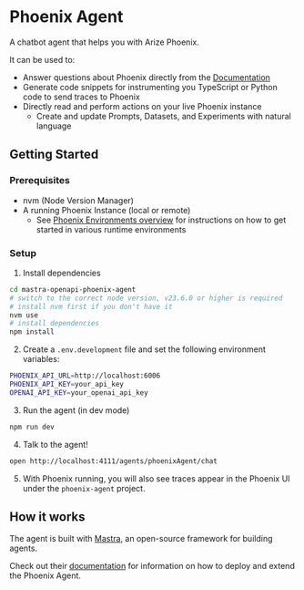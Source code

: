 # Phoenix Agent

A chatbot agent that helps you with Arize Phoenix.

It can be used to:

- Answer questions about Phoenix directly from the [Documentation](https://docs.arize.com/phoenix)
- Generate code snippets for instrumenting you TypeScript or Python code to send traces to Phoenix
- Directly read and perform actions on your live Phoenix instance
  - Create and update Prompts, Datasets, and Experiments with natural language

## Getting Started

### Prerequisites

- nvm (Node Version Manager)
- A running Phoenix Instance (local or remote)
  - See [Phoenix Environments overview](https://docs.arize.com/phoenix/environments) for instructions on how to get started in various runtime environments

### Setup

1. Install dependencies

```bash
cd mastra-openapi-phoenix-agent
# switch to the correct node version, v23.6.0 or higher is required
# install nvm first if you don't have it
nvm use
# install dependencies
npm install
```

2. Create a `.env.development` file and set the following environment variables:

```bash
PHOENIX_API_URL=http://localhost:6006
PHOENIX_API_KEY=your_api_key
OPENAI_API_KEY=your_openai_api_key
```

3. Run the agent (in dev mode)

```bash
npm run dev
```

4. Talk to the agent!

```bash
open http://localhost:4111/agents/phoenixAgent/chat
```

5. With Phoenix running, you will also see traces appear in the Phoenix UI under the `phoenix-agent` project.

## How it works

The agent is built with [Mastra](https://github.com/mastra-ai/mastra/tree/main), an open-source framework for building agents.

Check out their [documentation](https://mastra.ai/en/docs) for information on how to deploy and extend the Phoenix Agent.
